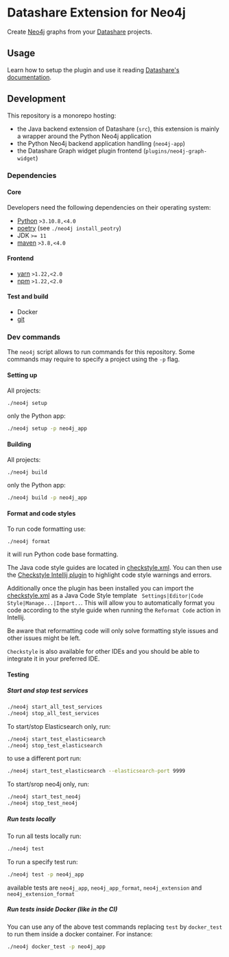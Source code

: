# Datashare Extension for Neo4j

Create [Neo4j](https://neo4j.com/docs/getting-started/get-started-with-neo4j/graph-database/) graphs from your [Datashare](https://datashare.icij.org/) projects.

## Usage

Learn how to setup the plugin and use it reading [Datashare's documentation](https://icij.gitbook.io/datashare/usage/explore-the-neo4j-graph). 

## Development

This repository is a monorepo hosting:
- the Java backend extension of Datashare (`src`), this extension is mainly a wrapper around the Python Neo4j application
- the Python Neo4j backend application handling (`neo4j-app`)
- the Datashare Graph widget plugin frontend (`plugins/neo4j-graph-widget`)

### Dependencies

#### Core
Developers need the following dependencies on their operating system:

- [Python](https://www.python.org/downloads/) `>3.10.8,<4.0`
- [poetry](https://python-poetry.org/) (see `./neo4j install_peotry`)
- JDK `>= 11`
- [maven](https://maven.apache.org/) `>3.8,<4.0`

#### Frontend
- [yarn](https://yarnpkg.com/) `>1.22,<2.0`
- [npm](https://www.npmjs.com/) `>1.22,<2.0`

#### Test and build
- Docker
- [git](https://git-scm.com/)

### Dev commands

The `neo4j` script allows to run commands for this repository.
Some commands may require to specify a project using the `-p` flag.

#### Setting up

All projects:

```bash
./neo4j setup
```

only the Python app:

```bash
./neo4j setup -p neo4j_app
```

#### Building

All projects:

```bash
./neo4j build
```

only the Python app:

```bash
./neo4j build -p neo4j_app
```

#### Format and code styles
To run code formatting use:
```bash
./neo4j format
```
it will run Python code base formatting.

The Java code style guides are located in [checkstyle.xml](qa/java/checkstyle.xml).
You can then use the [Checkstyle Intellij plugin](https://plugins.jetbrains.com/plugin/1065-checkstyle-idea) to
highlight code style warnings and errors.

Additionally once the plugin has been installed you can import the [checkstyle.xml](qa/java/checkstyle.xml) as a 
Java Code Style template ` Settings|Editor|Code Style|Manage...|Import..`.
This will allow you to automatically format you code according to the style guide when running the `Reformat Code`
action in Intellij.

Be aware that reformatting code will only solve formatting style issues and other issues might be left.

`Checkstyle` is also available for other IDEs and you should be able to integrate it in your preferred IDE.



#### Testing

##### Start and stop test services

```bash
./neo4j start_all_test_services
./neo4j stop_all_test_services
```

To start/stop Elasticsearch only, run:

```bash
./neo4j start_test_elasticsearch
./neo4j stop_test_elasticsearch
```

to use a different port run:

```bash
./neo4j start_test_elasticsearch --elasticsearch-port 9999
```

To start/srop neo4j only, run:

```bash
./neo4j start_test_neo4j
./neo4j stop_test_neo4j
```


##### Run tests locally
To run all tests locally run:
```bash
./neo4j test
```

To run a specify test  run:
```bash
./neo4j test -p neo4j_app
```
available tests are `neo4j_app`, `neo4j_app_format`, `neo4j_extension` and `neo4j_extension_format` 

##### Run tests inside Docker (like in the CI)
You can use any of the above test commands replacing `test` by `docker_test` to run them inside a docker container.
For instance:
```bash
./neo4j docker_test -p neo4j_app
```
